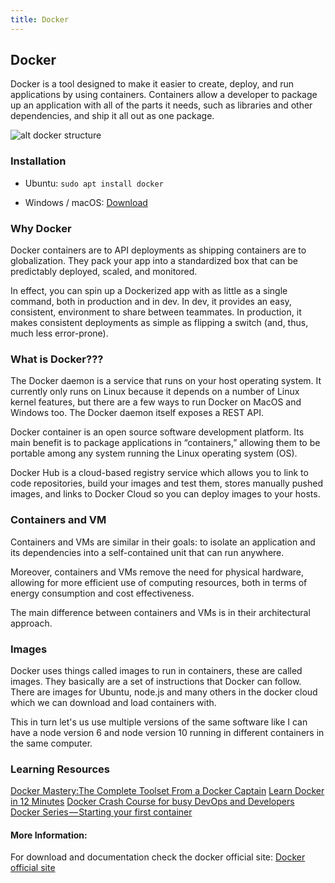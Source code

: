 ```yaml
---
title: Docker 
---
```

## Docker

Docker is a tool designed to make it easier to create, deploy, and run applications by using containers. Containers allow a developer to package up an application with all of the parts it needs, such as libraries and other dependencies, and ship it all out as one package.

![alt docker structure](https://cdn-images-1.medium.com/max/800/1*EM4xjGX5K1BLXa7919pcEA.png)

### Installation

* Ubuntu: `sudo apt install docker`

* Windows / macOS: [Download](https://www.docker.com/get-started)

### Why Docker

Docker containers are to API deployments as shipping containers are to globalization. They pack your app into a standardized box that can be predictably deployed, scaled, and monitored.

In effect, you can spin up a Dockerized app with as little as a single command, both in production and in dev. In dev, it provides an easy, consistent, environment to share between teammates. In production, it makes consistent deployments as simple as flipping a switch (and, thus, much less error-prone).


### What is Docker???

The Docker daemon is a service that runs on your host operating system. It currently only runs on Linux because it depends on a number of Linux kernel features, but there are a few ways to run Docker on MacOS and Windows too. The Docker daemon itself exposes a REST API.

Docker container is an open source software development platform. Its main benefit is to package applications in “containers,” allowing them to be portable among any system running the Linux operating system (OS).

Docker Hub is a cloud-based registry service which allows you to link to code repositories, build your images and test them, stores manually pushed images, and links to Docker Cloud so you can deploy images to your hosts.


### Containers and VM

Containers and VMs are similar in their goals: to isolate an application and its dependencies into a self-contained unit that can run anywhere.

Moreover, containers and VMs remove the need for physical hardware, allowing for more efficient use of computing resources, both in terms of energy consumption and cost effectiveness.

The main difference between containers and VMs is in their architectural approach.

### Images

Docker uses things called images to run in containers, these are called images. They basically are a set of instructions that Docker can follow. There are images for Ubuntu, node.js and many others in the docker cloud which we can download and load containers with.  

This in turn let's us use multiple versions of the same software like I can have a node version 6 and node version 10 running in different containers in the same computer.



### Learning Resources

[Docker Mastery:The Complete Toolset From a Docker Captain](https://www.udemy.com/docker-mastery/?siteID=jU79Zysihs4-cbNu7_W3WfiTdkEAFKMTzA&LSNPUBID=jU79Zysihs4)
[Learn Docker in 12 Minutes](https://www.youtube.com/watch?v=YFl2mCHdv24)
[Docker Crash Course for busy DevOps and Developers ](https://www.udemy.com/docker-tutorial-for-devops-run-docker-containers/?siteID=jU79Zysihs4-yZGvjTfm1nGIXXb8jxo6og&LSNPUBID=jU79Zysihs4)
[Docker Series — Starting your first container](https://medium.com/pintail-labs/docker-series-starting-your-first-container-92dfd1dc859)

#### More Information:
For download and documentation check the docker official site: [Docker official site](https://www.docker.com)
